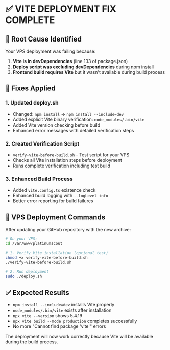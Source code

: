 # ✅ VITE DEPLOYMENT FIX COMPLETE

## 🎯 **Root Cause Identified**
Your VPS deployment was failing because:
1. **Vite is in devDependencies** (line 133 of package.json) 
2. **Deploy script was excluding devDependencies** during npm install
3. **Frontend build requires Vite** but it wasn't available during build process

## 🔧 **Fixes Applied**

### **1. Updated deploy.sh**
- Changed: `npm install` → `npm install --include=dev`
- Added explicit Vite binary verification: `node_modules/.bin/vite`
- Added Vite version checking before build
- Enhanced error messages with detailed verification steps

### **2. Created Verification Script**
- `verify-vite-before-build.sh` - Test script for your VPS
- Checks all Vite installation steps before deployment
- Runs complete verification including test build

### **3. Enhanced Build Process** 
- Added `vite.config.ts` existence check
- Enhanced build logging with `--logLevel info`
- Better error reporting for build failures

## 🚀 **VPS Deployment Commands**

After updating your GitHub repository with the new archive:

```bash
# On your VPS:
cd /var/www/platinumscout

# 1. Verify Vite installation (optional test)
chmod +x verify-vite-before-build.sh
./verify-vite-before-build.sh

# 2. Run deployment
sudo ./deploy.sh
```

## ✅ **Expected Results**
- `npm install --include=dev` installs Vite properly
- `node_modules/.bin/vite` exists after installation  
- `npx vite --version` shows 5.4.19
- `npx vite build --mode production` completes successfully
- No more "Cannot find package 'vite'" errors

The deployment will now work correctly because Vite will be available during the build process.